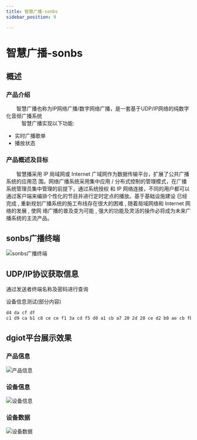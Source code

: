 ```yaml
---
title: 智慧广播-sonbs
sidebar_position: 9

---
```


# 智慧广播-sonbs

## 概述

### 产品介绍 

&emsp;&emsp;智慧广播也称为IP网络广播/数字网络广播，是一套基于UDP/IP网络的纯数字化音频广播系统  
&emsp;&emsp;&emsp;智慧广播实现以下功能:
* 实时广播歌单
* 播放状态

### 产品概述及目标

&emsp;&emsp;智慧播采用 IP 局域网或 Internet 广域网作为数据传输平台，扩展了公共广播系统的应用范
围。网络广播系统采用集中应用 / 分布式控制的管理模式，在广播系统管理员集中管理的前提下，通过系统授权
和 IP 网络连接，不同的用户都可以通过客户端来编排个性化的节目并进行定时定点的播放。基于基础设施建设
已经完成 , 重新规划广播系统的施工布线存在很大的困难 , 随着局域网络和 Internet 网络的发展 , 使网
络广播的普及变为可能 , 强大的功能及灵活的操作必将成为未来广播系统的主流产品。

## sonbs广播终端
![sonbs广播终端](http://dgiot-1253666439.cos.ap-shanghai-fsi.myqcloud.com/dgiot_web/doc_ylb/sonbs/1.png)

## UDP/IP协议获取信息
通过发送者终端名称及密码进行查询  

设备信息测试(部分内容)

```markdown
d4 da cf df 
c1 d9 ca b1 c8 ce ce f1 3a cd f5 d0 a1 cb a7 20 2d 20 ce d2 b0 ae cb fb 2e 6d 70 33
```

## dgiot平台展示效果
### 产品信息
![产品信息](http://dgiot-1253666439.cos.ap-shanghai-fsi.myqcloud.com/dgiot_web/doc_ylb/sonbs/2.png)
### 设备信息
![设备信息](http://dgiot-1253666439.cos.ap-shanghai-fsi.myqcloud.com/dgiot_web/doc_ylb/sonbs/3.png)
### 设备数据
![设备数据](http://dgiot-1253666439.cos.ap-shanghai-fsi.myqcloud.com/dgiot_web/doc_ylb/sonbs/4.png)
